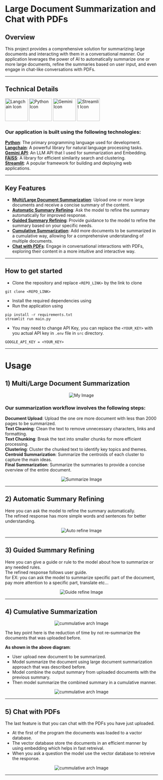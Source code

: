 # Large Document Summarization and Chat with PDFs

## Overview
This project provides a comprehensive solution for summarizing large documents and interacting with them in a conversational manner. Our application leverages the power of AI to automatically summarize one or more large documents, refine the summaries based on user input, and even engage in chat-like conversations with PDFs.

---
## Technical Details
<img width="75px" src="assets/langchain.jpeg" alt="Langchain Icon" />   <img width="75px" src="assets/python-icon.svg" alt="Python Icon" />   <img width="75px" src="assets/google-gemini-icon.svg" alt="Gemini Icon" />   <img width="75px" src="assets/streamlit-icon.svg" alt="Streamlit Icon" />

### Our application is built using the following technologies:

[**Python**](https://www.python.org/): The primary programming language used for development.  
[**Langchain**](https://www.langchain.com): A powerful library for natural language processing tasks.  
[**Gemini API**](https://ai.google.dev/gemini-api/docs): An LLM API that I used for summarization and Embedding.  
[**FAISS**](https://faiss.ai/): A library for efficient similarity search and clustering.  
[**Streamlit**](https://streamlit.io/): A popular framework for building and deploying web applications.  

---
## Key Features

- [**Multi/Large Document Summarization**](#f1): Upload one or more large documents and receive a concise summary of the content.  
- [**Automatic Summary Refining**](#f2): Ask the model to refine the summary automatically for improved response.  
- [**Guided Summary Refining**](#f3): Provide guidance to the model to refine the summary based on your specific needs.  
- [**Cumulative Summarization**](#f4): Add more documents to be summarized in a cumulative way, allowing for a comprehensive understanding of multiple documents.  
- [**Chat with PDFs**](#f5): Engage in conversational interactions with PDFs, exploring their content in a more intuitive and interactive way.
---

## How to get started

* Clone the repository and replace `<REPO_LINK>` by the link to clone 
```
git clone <REPO_LINK>
```  
* Install the required dependencies using
* Run the application using
```
pip install -r requirements.txt
streamlit run main.py
```  
* You may need to change API Key, you can replace the `<YOUR_KEY>` with you actual API key in `.env` file in `src` directory.
```
GOOGLE_API_KEY = <YOUR_KEY>
```
 
---
<a name="f1"></a>
# Usage
## 1) Multi/Large Document Summarization

<p align="center">
<img src="assets/LDS.jpeg" alt="My Image" > 
</p>

### Our summarization workflow involves the following steps:

**Document Upload**: Upload the one ore more document with less than 2000 pages to be summarized.  
**Text Cleaning**: Clean the text to remove unnecessary characters, links and formatting.  
**Text Chunking**: Break the text into smaller chunks for more efficient processing.  
**Clustering**: Cluster the chunked text to identify key topics and themes.   
**Centroid Summarization**: Summarize the centroids of each cluster to capture the main ideas.  
**Final Summarization**: Summarize the summaries to provide a concise overview of the entire document.  

<p align="center">
<img src="assets/LDS_GIF.gif" alt="Summarize Image"> 
</p>

---
<a name="f2"></a>
## 2) Automatic Summary Refining

Here you can ask the model to refine the summary automatically.   
The refined response has more simple words and sentences for better understanding.

<p align="center">
<img src="assets/auto_refine_GIF.gif" alt="Auto refine Image"> 
</p>

---

<a name="f3"></a>
## 3) Guided Summary Refining
Here you can give a guide or rule to the model about how to summarize or any needed rules.   
The refined response follows user guide.  
for EX: you can ask the model to summarize specific part of the document, pay more attention to a specific part, translate etc...

<p align="center">
<img src="assets/guide-refine_GIF.gif" alt="Guide refine Image"> 
</p>


---

<a name="f4"></a>
## 4) Cumulative Summarization

<p align="center">
<img src="assets/Cumulative.jpeg" alt="cummulative arch Image"> 
</p>

The key point here is the reduction of time by not re-summarize the documents that was uploaded before.

**As shown in the above diagram**:
- User upload new document to be summarized.  
- Model summarize the document using large document summarization approach that was described before.
- Model combine the output summary from uploaded documents with the previous summary.
- Then model summarize the combined summary in a cumulative manner.     

<p align="center">
<img src="assets/cumulative_GIF.gif" alt="cummulative arch Image"> 
</p>

---

<a name="f5"></a>
## 5) Chat with PDFs

The last feature is that you can chat with the PDFs you have just uploaded.  
 
- At the first of the program the documents was loaded to a vactor database.  
- The vector database store the documents in an efficient manner by using embedding which helps in fast retreival.  
- When you ask a question the model use the vector database to retreive the response.

<p align="center">
<img src="assets/chat_GIF.gif" alt="cummulative arch Image"> 
</p>

---
